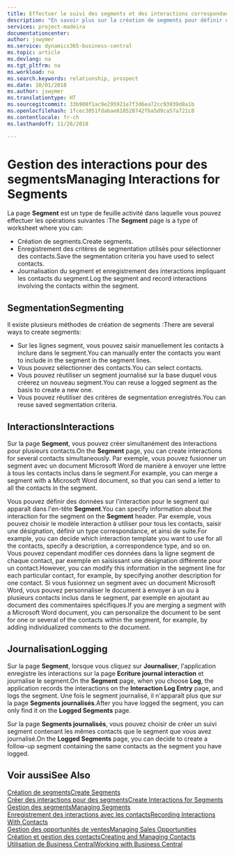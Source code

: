 ```yaml
---
title: Effectuer le suivi des segments et des interactions correspondantes| Microsoft Docs
description: "En savoir plus sur la création de segments pour définir des groupes de contacts et spécifier des interactions pour des segments."
services: project-madeira
documentationcenter: 
author: jswymer
ms.service: dynamics365-business-central
ms.topic: article
ms.devlang: na
ms.tgt_pltfrm: na
ms.workload: na
ms.search.keywords: relationship, prospect
ms.date: 10/01/2018
ms.author: jswymer
ms.translationtype: HT
ms.sourcegitcommit: 33b900f1ac9e295921e7f3d6ea72cc93939d8a1b
ms.openlocfilehash: 1fcec3051fdabae818528742fba5d9ca57a721c8
ms.contentlocale: fr-ch
ms.lasthandoff: 11/26/2018

---
```

# <a name="managing-interactions-for-segments"></a><span data-ttu-id="50588-103">Gestion des interactions pour des segments</span><span class="sxs-lookup"><span data-stu-id="50588-103">Managing Interactions for Segments</span></span>
<span data-ttu-id="50588-104">La page **Segment** est un type de feuille activité dans laquelle vous pouvez effectuer les opérations suivantes :</span><span class="sxs-lookup"><span data-stu-id="50588-104">The **Segment** page is a type of worksheet where you can:</span></span>

* <span data-ttu-id="50588-105">Création de segments.</span><span class="sxs-lookup"><span data-stu-id="50588-105">Create segments.</span></span>
* <span data-ttu-id="50588-106">Enregistrement des critères de segmentation utilisés pour sélectionner des contacts.</span><span class="sxs-lookup"><span data-stu-id="50588-106">Save the segmentation criteria you have used to select contacts.</span></span>
* <span data-ttu-id="50588-107">Journalisation du segment et enregistrement des interactions impliquant les contacts du segment.</span><span class="sxs-lookup"><span data-stu-id="50588-107">Log the segment and record interactions involving the contacts within the segment.</span></span>

## <a name="segmenting"></a><span data-ttu-id="50588-108">Segmentation</span><span class="sxs-lookup"><span data-stu-id="50588-108">Segmenting</span></span>
<span data-ttu-id="50588-109">Il existe plusieurs méthodes de création de segments :</span><span class="sxs-lookup"><span data-stu-id="50588-109">There are several ways to create segments:</span></span>

* <span data-ttu-id="50588-110">Sur les lignes segment, vous pouvez saisir manuellement les contacts à inclure dans le segment.</span><span class="sxs-lookup"><span data-stu-id="50588-110">You can manually enter the contacts you want to include in the segment in the segment lines.</span></span>
* <span data-ttu-id="50588-111">Vous pouvez sélectionner des contacts.</span><span class="sxs-lookup"><span data-stu-id="50588-111">You can select contacts.</span></span>
* <span data-ttu-id="50588-112">Vous pouvez réutiliser un segment journalisé sur la base duquel vous créerez un nouveau segment.</span><span class="sxs-lookup"><span data-stu-id="50588-112">You can reuse a logged segment as the basis to create a new one.</span></span>
* <span data-ttu-id="50588-113">Vous pouvez réutiliser des critères de segmentation enregistrés.</span><span class="sxs-lookup"><span data-stu-id="50588-113">You can reuse saved segmentation criteria.</span></span>

## <a name="interactions"></a><span data-ttu-id="50588-114">Interactions</span><span class="sxs-lookup"><span data-stu-id="50588-114">Interactions</span></span>
<span data-ttu-id="50588-115">Sur la page **Segment**, vous pouvez créer simultanément des interactions pour plusieurs contacts.</span><span class="sxs-lookup"><span data-stu-id="50588-115">On the **Segment** page, you can create interactions for several contacts simultaneously.</span></span> <span data-ttu-id="50588-116">Par exemple, vous pouvez fusionner un segment avec un document Microsoft Word de manière à envoyer une lettre à tous les contacts inclus dans le segment.</span><span class="sxs-lookup"><span data-stu-id="50588-116">For example, you can merge a segment with a Microsoft Word document, so that you can send a letter to all the contacts in the segment.</span></span>

<span data-ttu-id="50588-117">Vous pouvez définir des données sur l'interaction pour le segment qui apparaît dans l'en-tête **Segment**.</span><span class="sxs-lookup"><span data-stu-id="50588-117">You can specify information about the interaction for the segment on the **Segment** header.</span></span> <span data-ttu-id="50588-118">Par exemple, vous pouvez choisir le modèle interaction à utiliser pour tous les contacts, saisir une désignation, définir un type correspondance, et ainsi de suite.</span><span class="sxs-lookup"><span data-stu-id="50588-118">For example, you can decide which interaction template you want to use for all the contacts, specify a description, a correspondence type, and so on.</span></span> <span data-ttu-id="50588-119">Vous pouvez cependant modifier ces données dans la ligne segment de chaque contact, par exemple en saisissant une désignation différente pour un contact.</span><span class="sxs-lookup"><span data-stu-id="50588-119">However, you can modify this information in the segment line for each particular contact, for example, by specifying another description for one contact.</span></span> <span data-ttu-id="50588-120">Si vous fusionnez un segment avec un document Microsoft Word, vous pouvez personnaliser le document à envoyer à un ou à plusieurs contacts inclus dans le segment, par exemple en ajoutant au document des commentaires spécifiques.</span><span class="sxs-lookup"><span data-stu-id="50588-120">If you are merging a segment with a Microsoft Word document, you can personalize the document to be sent for one or several of the contacts within the segment, for example, by adding individualized comments to the document.</span></span>

## <a name="logging"></a><span data-ttu-id="50588-121">Journalisation</span><span class="sxs-lookup"><span data-stu-id="50588-121">Logging</span></span>
<span data-ttu-id="50588-122">Sur la page **Segment**, lorsque vous cliquez sur **Journaliser**, l'application enregistre les interactions sur la page **Ecriture journal interaction** et journalise le segment.</span><span class="sxs-lookup"><span data-stu-id="50588-122">On the **Segment** page, when you choose **Log**, the application records the interactions on the **Interaction Log Entry** page, and logs the segment.</span></span> <span data-ttu-id="50588-123">Une fois le segment journalisé, il n'apparaît plus que sur la page **Segments journalisés**.</span><span class="sxs-lookup"><span data-stu-id="50588-123">After you have logged the segment, you can only find it on the **Logged Segments** page.</span></span>

<span data-ttu-id="50588-124">Sur la page **Segments journalisés**, vous pouvez choisir de créer un suivi segment contenant les mêmes contacts que le segment que vous avez journalisé.</span><span class="sxs-lookup"><span data-stu-id="50588-124">On the **Logged Segments** page, you can decide to create a follow-up segment containing the same contacts as the segment you have logged.</span></span>

## <a name="see-also"></a><span data-ttu-id="50588-125">Voir aussi</span><span class="sxs-lookup"><span data-stu-id="50588-125">See Also</span></span>
[<span data-ttu-id="50588-126">Création de segments</span><span class="sxs-lookup"><span data-stu-id="50588-126">Create Segments</span></span>](marketing-how-create-segment.md)  
[<span data-ttu-id="50588-127">Créer des interactions pour des segments</span><span class="sxs-lookup"><span data-stu-id="50588-127">Create Interactions for Segments</span></span>](marketing-how-create-interactions.md)  
[<span data-ttu-id="50588-128">Gestion des segments</span><span class="sxs-lookup"><span data-stu-id="50588-128">Managing Segments</span></span>](marketing-segments.md)  
[<span data-ttu-id="50588-129">Enregistrement des interactions avec les contacts</span><span class="sxs-lookup"><span data-stu-id="50588-129">Recording Interactions With Contacts</span></span>](marketing-interactions.md)  
[<span data-ttu-id="50588-130">Gestion des opportunités de ventes</span><span class="sxs-lookup"><span data-stu-id="50588-130">Managing Sales Opportunities</span></span>](marketing-manage-sales-opportunities.md)  
[<span data-ttu-id="50588-131">Création et gestion des contacts</span><span class="sxs-lookup"><span data-stu-id="50588-131">Creating and Managing Contacts</span></span>](marketing-contacts.md)  
[<span data-ttu-id="50588-132">Utilisation de Business Central</span><span class="sxs-lookup"><span data-stu-id="50588-132">Working with Business Central</span></span>](ui-work-product.md)

